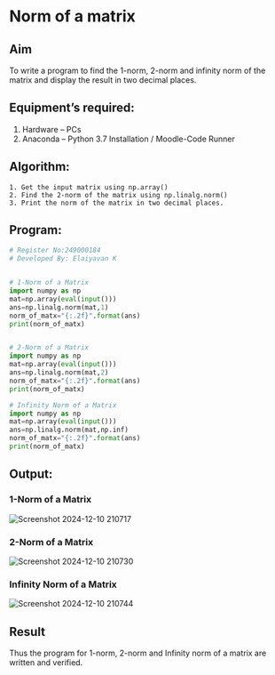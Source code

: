 # Norm of a matrix
## Aim
To write a program to find the 1-norm, 2-norm and infinity norm of the matrix and display the result in two decimal places.
## Equipment’s required:
1.	Hardware – PCs
2.	Anaconda – Python 3.7 Installation / Moodle-Code Runner
## Algorithm:
	1. Get the input matrix using np.array()   
  	2. Find the 2-norm of the matrix using np.linalg.norm()
	3. Print the norm of the matrix in two decimal places.
## Program:
```Python
# Register No:249000184
# Developed By: Elaiyavan K


# 1-Norm of a Matrix
import numpy as np
mat=np.array(eval(input()))
ans=np.linalg.norm(mat,1)
norm_of_matx="{:.2f}".format(ans)
print(norm_of_matx)


# 2-Norm of a Matrix
import numpy as np
mat=np.array(eval(input()))
ans=np.linalg.norm(mat,2)
norm_of_matx="{:.2f}".format(ans)
print(norm_of_matx)

# Infinity Norm of a Matrix
import numpy as np
mat=np.array(eval(input()))
ans=np.linalg.norm(mat,np.inf)
norm_of_matx="{:.2f}".format(ans)
print(norm_of_matx)

```
## Output:
### 1-Norm of a Matrix
![Screenshot 2024-12-10 210717](https://github.com/user-attachments/assets/22f58c51-c357-4fd1-b43f-24332b124523)

### 2-Norm of a Matrix
![Screenshot 2024-12-10 210730](https://github.com/user-attachments/assets/f09ed1a4-f510-4247-b8c4-a5f25cd1ba35)


### Infinity Norm of a Matrix

![Screenshot 2024-12-10 210744](https://github.com/user-attachments/assets/d5540f61-469c-4603-987e-5e499c5fbfce)

## Result
Thus the program for 1-norm, 2-norm and Infinity norm of a matrix are written and verified.
